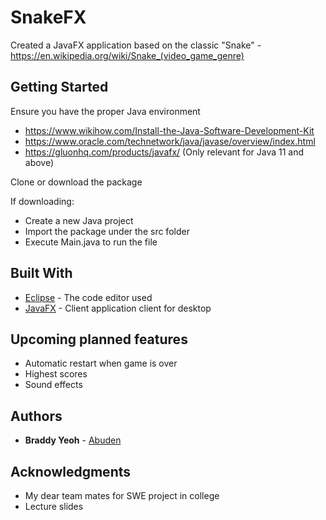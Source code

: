 # SnakeFX

Created a JavaFX application based on the classic "Snake" - https://en.wikipedia.org/wiki/Snake_(video_game_genre)

## Getting Started

Ensure you have the proper Java environment
  - https://www.wikihow.com/Install-the-Java-Software-Development-Kit
  - https://www.oracle.com/technetwork/java/javase/overview/index.html
  - https://gluonhq.com/products/javafx/ (Only relevant for Java 11 and above)
  
Clone or download the package

If downloading:
 - Create a new Java project
 - Import the package under the src folder
 - Execute Main.java to run the file

## Built With

* [Eclipse](https://www.eclipse.org) - The code editor used
* [JavaFX](https://gluonhq.com/products/javafx/) - Client application client for desktop

## Upcoming planned features
  - Automatic restart when game is over
  - Highest scores
  - Sound effects

## Authors

* **Braddy Yeoh** - [Abuden](https://github.com/Abuden)

## Acknowledgments

* My dear team mates for SWE project in college
* Lecture slides
